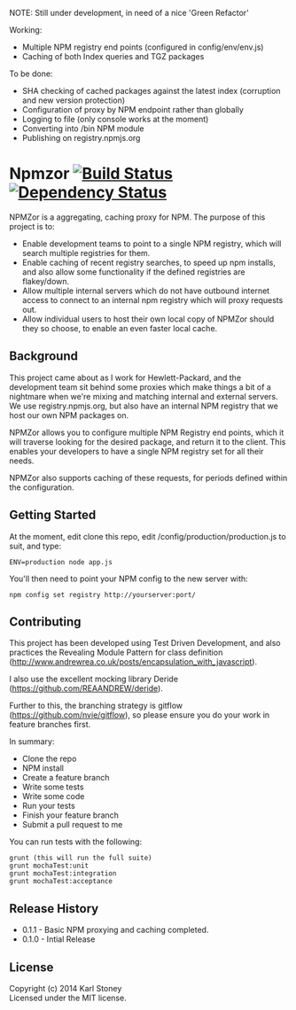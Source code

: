 NOTE: Still under development, in need of a nice 'Green Refactor'

Working:
  - Multiple NPM registry end points (configured in config/env/env.js)
  - Caching of both Index queries and TGZ packages

To be done:
  - SHA checking of cached packages against the latest index (corruption and new version protection)
  - Configuration of proxy by NPM endpoint rather than globally
  - Logging to file (only console works at the moment)
  - Converting into /bin NPM module 
  - Publishing on registry.npmjs.org

# Npmzor [![Build Status](https://secure.travis-ci.org/Stono/Npmzor.png?branch=develop)](http://travis-ci.org/Stono/Npmzor) [![Dependency Status](https://david-dm.org/Stono/Npmzor.svg)](https://david-dm.org/Stono/Npmzor)
NPMZor is a aggregating, caching proxy for NPM.
The purpose of this project is to:
  - Enable development teams to point to a single NPM registry, which will search multiple registries for them.
  - Enable caching of recent registry searches, to speed up npm installs, and also allow some functionality if the defined registries are flakey/down.
  - Allow multiple internal servers which do not have outbound internet access to connect to an internal npm registry which will proxy requests out.
  - Allow individual users to host their own local copy of NPMZor should they so choose, to enable an even faster local cache.

## Background
This project came about as I work for Hewlett-Packard, and the development team sit behind some proxies which make things a bit of a nightmare when we're mixing and matching internal and external servers.
We use registry.npmjs.org, but also have an internal NPM registry that we host our own NPM packages on.

NPMZor allows you to configure multiple NPM Registry end points, which it will traverse looking for the desired package, and return it to the client.  This enables your developers to have a single NPM registry set for all their needs.

NPMZor also supports caching of these requests, for periods defined within the configuration.

## Getting Started
At the moment, edit clone this repo, edit /config/production/production.js to suit, and type:
```
ENV=production node app.js
```
You'll then need to point your NPM config to the new server with:
```
npm config set registry http://yourserver:port/
```

## Contributing
This project has been developed using Test Driven Development, and also practices the Revealing Module Pattern for class definition (http://www.andrewrea.co.uk/posts/encapsulation_with_javascript).

I also use the excellent mocking library Deride (https://github.com/REAANDREW/deride).

Further to this, the branching strategy is gitflow (https://github.com/nvie/gitflow), so please ensure you do your work in feature branches first.

In summary:
  - Clone the repo
  - NPM install
  - Create a feature branch
  - Write some tests
  - Write some code
  - Run your tests 
  - Finish your feature branch
  - Submit a pull request to me

You can run tests with the following:
```
grunt (this will run the full suite)
grunt mochaTest:unit
grunt mochaTest:integration
grunt mochaTest:acceptance
```

## Release History
  - 0.1.1 - Basic NPM proxying and caching completed.
  - 0.1.0 - Intial Release

## License
Copyright (c) 2014 Karl Stoney  
Licensed under the MIT license.
